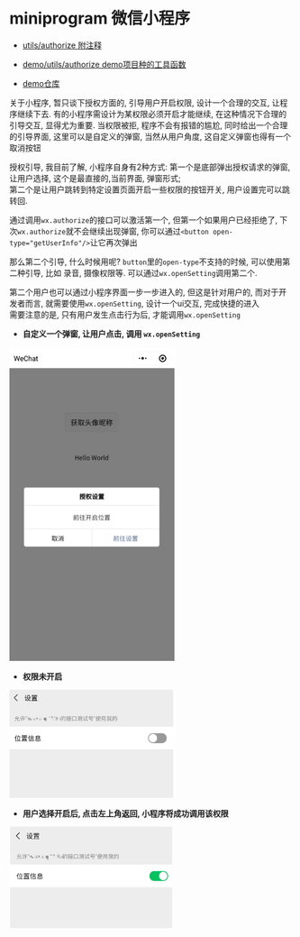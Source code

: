 # miniprogram 微信小程序

- [utils/authorize 附注释](./authorize.js)
- [demo/utils/authorize demo项目种的工具函数](https://github.com/metxnbr/miniprogram-authorize/blob/master/utils/authorize.js)

- [demo仓库](https://github.com/metxnbr/miniprogram-authorize/tree/master)

关于小程序, 暂只谈下授权方面的, 引导用户开启权限, 设计一个合理的交互, 让程序继续下去.
有的小程序需设计为某权限必须开启才能继续, 在这种情况下合理的引导交互, 显得尤为重要.
当权限被拒, 程序不会有报错的尴尬, 同时给出一个合理的引导界面, 这里可以是自定义的弹窗,
当然从用户角度, 这自定义弹窗也得有一个取消按钮

授权引导, 我目前了解, 小程序自身有2种方式: 第一个是底部弹出授权请求的弹窗, 让用户选择,
这个是最直接的,当前界面, 弹窗形式;  
第二个是让用户跳转到特定设置页面开启一些权限的按钮开关, 用户设置完可以跳转回.

通过调用`wx.authorize`的接口可以激活第一个, 但第一个如果用户已经拒绝了, 下次`wx.authorize`就不会继续出现弹窗,
你可以通过`<button open-type="getUserInfo"/>`让它再次弹出

那么第二个引导, 什么时候用呢? `button`里的`open-type`不支持的时候, 可以使用第二种引导, 比如
录音, 摄像权限等. 可以通过`wx.openSetting`调用第二个.

第二个用户也可以通过小程序界面一步一步进入的, 但这是针对用户的, 而对于开发者而言, 就需要使用`wx.openSetting`,
设计一个ui交互, 完成快捷的进入  
需要注意的是, 只有用户发生点击行为后, 才能调用`wx.openSetting`

- **自定义一个弹窗, 让用户点击, 调用 `wx.openSetting`**

![1](./images/1.png)

- **权限未开启**

![2](./images/2.png)

- **用户选择开启后, 点击左上角返回, 小程序将成功调用该权限**

![3](./images/3.png)